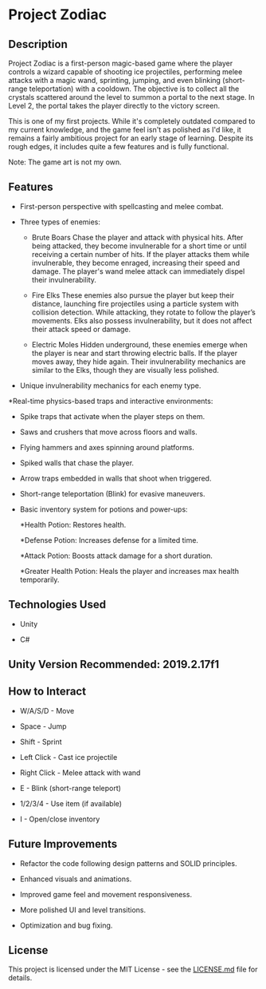 # Project Zodiac

## Description

Project Zodiac is a first-person magic-based game where the player controls a wizard capable of shooting ice projectiles, performing melee attacks with a magic wand, sprinting, jumping, and even blinking (short-range teleportation) with a cooldown. The objective is to collect all the crystals scattered around the level to summon a portal to the next stage. In Level 2, the portal takes the player directly to the victory screen.

This is one of my first projects. While it's completely outdated compared to my current knowledge, and the game feel isn't as polished as I'd like, it remains a fairly ambitious project for an early stage of learning. Despite its rough edges, it includes quite a few features and is fully functional.

Note: The game art is not my own.

## Features

* First-person perspective with spellcasting and melee combat.

* Three types of enemies:

	* Brute Boars
Chase the player and attack with physical hits. After being attacked, they become invulnerable for a short time or until receiving a certain number of hits. If the player attacks them while invulnerable, they become enraged, increasing their speed and damage. The player's wand melee attack can immediately dispel their invulnerability.

	* Fire Elks
These enemies also pursue the player but keep their distance, launching fire projectiles using a particle system with collision detection. While attacking, they rotate to follow the player’s movements. Elks also possess invulnerability, but it does not affect their attack speed or damage.

	* Electric Moles
Hidden underground, these enemies emerge when the player is near and start throwing electric balls. If the player moves away, they hide again. Their invulnerability mechanics are similar to the Elks, though they are visually less polished.

* Unique invulnerability mechanics for each enemy type.

*Real-time physics-based traps and interactive environments:
		
   * Spike traps that activate when the player steps on them.

   * Saws and crushers that move across floors and walls.

   * Flying hammers and axes spinning around platforms.

   * Spiked walls that chase the player.

   * Arrow traps embedded in walls that shoot when triggered.

* Short-range teleportation (Blink) for evasive maneuvers.

* Basic inventory system for potions and power-ups:

  *Health Potion: Restores health.

  *Defense Potion: Increases defense for a limited time.

  *Attack Potion: Boosts attack damage for a short duration.

  *Greater Health Potion: Heals the player and increases max health temporarily.

## Technologies Used

* Unity

* C#

## Unity Version Recommended: 2019.2.17f1

## How to Interact

* W/A/S/D - Move

* Space - Jump

* Shift - Sprint

* Left Click - Cast ice projectile

* Right Click - Melee attack with wand

* E - Blink (short-range teleport)

* 1/2/3/4 - Use item (if available)

* I - Open/close inventory 

## Future Improvements

* Refactor the code following design patterns and SOLID principles.

* Enhanced visuals and animations.

* Improved game feel and movement responsiveness.

* More polished UI and level transitions.

* Optimization and bug fixing.

## License

This project is licensed under the MIT License - see the [LICENSE.md](LICENSE.md) file for details.
